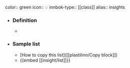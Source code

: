 color:: green
icon:: 💡
innbok-type:: [[class]]
alias:: insights

- ### Definition 
  - 
- ### Sample list
  - [How to copy this list]([[plastilinn/Copy block]])
  - {{embed [[insight/list]]}}



